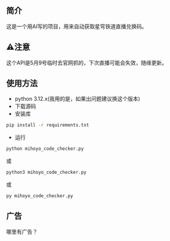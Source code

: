 ## 简介
这是一个用AI写的项目，用来自动获取星穹铁道直播兑换码。
## ⚠️注意
这个API是5月9号临时去官网抓的，下次直播可能会失效，随缘更新。
## 使用方法
- python 3.12.x(我用的是，如果出问题建议换这个版本)
- 下载源码
- 安装库
```bash
pip install -r requirements.txt
```
- 运行
```bash
python mihoyo_code_checker.py
```
或
```bash
python3 mihoyo_code_checker.py
```
或
```bash
py mihoyo_code_checker.py
```
## 广告
哪里有广告？
